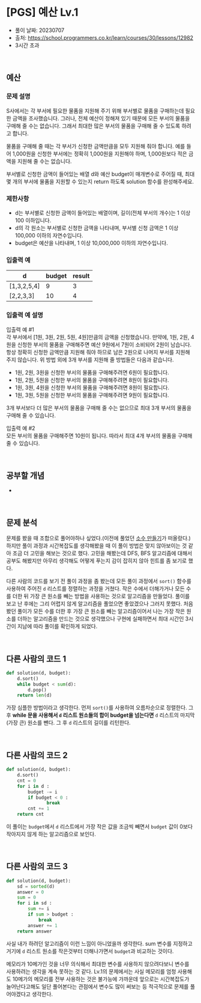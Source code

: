 # [PGS] 예산 Lv.1

- 풀이 날짜: 20230707
- 출처: <https://school.programmers.co.kr/learn/courses/30/lessons/12982>
- 3시간 초과

<br />

## 예산

### 문제 설명

S사에서는 각 부서에 필요한 물품을 지원해 주기 위해 부서별로 물품을 구매하는데 필요한 금액을 조사했습니다. 그러나, 전체 예산이 정해져 있기 때문에 모든 부서의 물품을 구매해 줄 수는 없습니다. 그래서 최대한 많은 부서의 물품을 구매해 줄 수 있도록 하려고 합니다.

물품을 구매해 줄 때는 각 부서가 신청한 금액만큼을 모두 지원해 줘야 합니다. 예를 들어 1,000원을 신청한 부서에는 정확히 1,000원을 지원해야 하며, 1,000원보다 적은 금액을 지원해 줄 수는 없습니다.

부서별로 신청한 금액이 들어있는 배열 d와 예산 budget이 매개변수로 주어질 때, 최대 몇 개의 부서에 물품을 지원할 수 있는지 return 하도록 solution 함수를 완성해주세요.

### 제한사항

- d는 부서별로 신청한 금액이 들어있는 배열이며, 길이(전체 부서의 개수)는 1 이상 100 이하입니다.
- d의 각 원소는 부서별로 신청한 금액을 나타내며, 부서별 신청 금액은 1 이상 100,000 이하의 자연수입니다.
- budget은 예산을 나타내며, 1 이상 10,000,000 이하의 자연수입니다.

### 입출력 예

| d           | budget | result |
| ----------- | ------ | ------ |
| [1,3,2,5,4] | 9      | 3      |
| [2,2,3,3]   | 10     | 4      |

### 입출력 예 설명

입출력 예 #1  
각 부서에서 [1원, 3원, 2원, 5원, 4원]만큼의 금액을 신청했습니다. 만약에, 1원, 2원, 4원을 신청한 부서의 물품을 구매해주면 예산 9원에서 7원이 소비되어 2원이 남습니다. 항상 정확히 신청한 금액만큼 지원해 줘야 하므로 남은 2원으로 나머지 부서를 지원해 주지 않습니다. 위 방법 외에 3개 부서를 지원해 줄 방법들은 다음과 같습니다.

- 1원, 2원, 3원을 신청한 부서의 물품을 구매해주려면 6원이 필요합니다.
- 1원, 2원, 5원을 신청한 부서의 물품을 구매해주려면 8원이 필요합니다.
- 1원, 3원, 4원을 신청한 부서의 물품을 구매해주려면 8원이 필요합니다.
- 1원, 3원, 5원을 신청한 부서의 물품을 구매해주려면 9원이 필요합니다.

3개 부서보다 더 많은 부서의 물품을 구매해 줄 수는 없으므로 최대 3개 부서의 물품을 구매해 줄 수 있습니다.

입출력 예 #2  
모든 부서의 물품을 구매해주면 10원이 됩니다. 따라서 최대 4개 부서의 물품을 구매해 줄 수 있습니다.

<br />

## 공부할 개념

-

<br />

## 문제 분석

문제를 봤을 때 조합으로 풀어야하나 싶었다.(이전에 풀었던 [소수 만들기](/code/%5BPGS%5D%EC%86%8C%EC%88%98%20%EB%A7%8C%EB%93%A4%EA%B8%B0-Lv.1.py)가 떠올랐다.) 하지만 풀이 과정과 시간복잡도를 생각해봤을 때 이 풀이 방법은 맞지 않아보이는 것 같아 조금 더 고민을 해보는 것으로 했다. 고민을 해봤는데 DFS, BFS 알고리즘에 대해서 공부도 해봤지만 아무리 생각해도 어떻게 푸는지 감이 잡히지 않아 힌트를 좀 보기로 했다.

다른 사람의 코드를 보기 전 풀이 과정을 좀 봤는데 모든 풀이 과정에서 `sort()` 함수를 사용하여 주어진 `d` 리스트를 정렬하는 과정을 거쳤다. 작은 수에서 더해가거나 모든 수를 더한 뒤 가장 큰 원소를 빼는 방법을 사용하는 것으로 알고리즘을 만들었다. 풀이를 보고 난 후에는 그리 어렵지 않게 알고리즘을 풀었으면 좋았겠으나 그러지 못했다. 처음 봤던 풀이가 모든 수를 더한 후 가장 큰 원소를 빼는 알고리즘이어서 나는 가장 작은 원소를 더하는 알고리즘을 만드는 것으로 생각했으나 구현에 실패하면서 최대 시간인 3시간이 지남에 따라 풀이를 확인하게 되었다.

<br />

## 다른 사람의 코드 1

```python
def solution(d, budget):
    d.sort()
    while budget < sum(d):
        d.pop()
    return len(d)
```

가장 심플한 방법이라고 생각한다. 먼저 `sort()`를 사용하여 오름차순으로 정렬한다. 그 후 **while 문을 사용해서 `d` 리스트 원소들의 합이 budget을 넘는다면** `d` 리스트의 마지막(가장 큰) 원소를 뺀다. 그 후 `d` 리스트의 길이를 리턴한다.

<br />

## 다른 사람의 코드 2

```python
def solution(d, budget):
    d.sort()
    cnt = 0
    for i in d :
        budget -= i
        if budget < 0 :
               break
        cnt += 1
    return cnt
```

이 풀이는 `budget`에서 `d` 리스트에서 가장 작은 값을 조금씩 빼면서 `budget` 값이 0보다 작아지지 않게 하는 알고리즘으로 보인다.

<br />

## 다른 사람의 코드 3

```python
def solution(d, budget):
    sd = sorted(d)
    answer = 0
    sum = 0
    for i in sd :
        sum += i
        if sum > budget :
            break
        answer += 1
    return answer
```

사실 내가 하려던 알고리즘이 이런 느낌이 아니었을까 생각한다. sum 변수를 지정하고 거기에 `d` 리스트 원소를 작은것부터 더해나가면서 `budget`과 비교하는 것이다.

메모리가 10메가인 것을 너무 의식해서 최대한 변수를 사용하지 않으려다보니 변수를 사용하려는 생각을 계속 못하는 것 같다. Lv.1의 문제에서는 사실 메모리를 엄청 사용해도 10메가의 메모리를 전부 사용하는 것은 불가능에 가까운데 앞으로는 시간복잡도가 늘어난다고해도 일단 풀어본다는 관점에서 변수도 많이 써보는 등 적극적으로 문제를 풀어야겠다고 생각한다.
